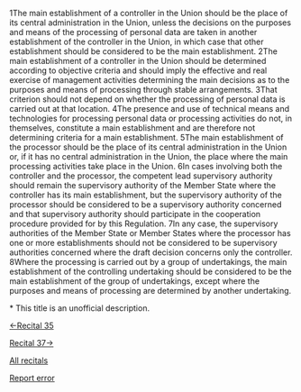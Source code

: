
1The main establishment of a controller in the Union should be the place of its central administration in the Union, unless the decisions on the purposes and means of the processing of personal data are taken in another establishment of the controller in the Union, in which case that other establishment should be considered to be the main establishment. 2The main establishment of a controller in the Union should be determined according to objective criteria and should imply the effective and real exercise of management activities determining the main decisions as to the purposes and means of processing through stable arrangements. 3That criterion should not depend on whether the processing of personal data is carried out at that location. 4The presence and use of technical means and technologies for processing personal data or processing activities do not, in themselves, constitute a main establishment and are therefore not determining criteria for a main establishment. 5The main establishment of the processor should be the place of its central administration in the Union or, if it has no central administration in the Union, the place where the main processing activities take place in the Union. 6In cases involving both the controller and the processor, the competent lead supervisory authority should remain the supervisory authority of the Member State where the controller has its main establishment, but the supervisory authority of the processor should be considered to be a supervisory authority concerned and that supervisory authority should participate in the cooperation procedure provided for by this Regulation. 7In any case, the supervisory authorities of the Member State or Member States where the processor has one or more establishments should not be considered to be supervisory authorities concerned where the draft decision concerns only the controller. 8Where the processing is carried out by a group of undertakings, the main establishment of the controlling undertaking should be considered to be the main establishment of the group of undertakings, except where the purposes and means of processing are determined by another undertaking.


\* This title is an unofficial description.




[←Recital 35](https://gdpr-info.eu/recitals/no-35/ "35 - Health Data")


[Recital 37→](https://gdpr-info.eu/recitals/no-37/ "37 - Group of undertakings")


[All recitals](https://gdpr-info.eu/recitals/)

[Report error](https://gdpr-info.eu/gf/?TB_iframe=true&height=306 "Your message")

